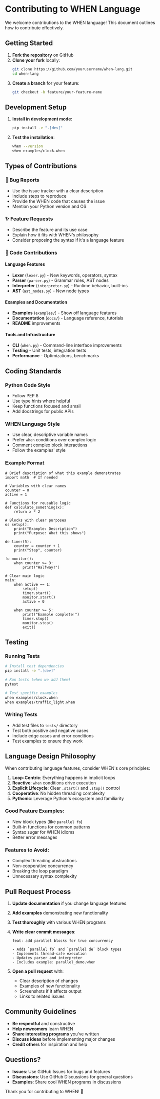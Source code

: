 # Contributing to WHEN Language

We welcome contributions to the WHEN language! This document outlines how to contribute effectively.

## Getting Started

1. **Fork the repository** on GitHub
2. **Clone your fork** locally:
   ```bash
   git clone https://github.com/yourusername/when-lang.git
   cd when-lang
   ```
3. **Create a branch** for your feature:
   ```bash
   git checkout -b feature/your-feature-name
   ```

## Development Setup

1. **Install in development mode:**
   ```bash
   pip install -e ".[dev]"
   ```

2. **Test the installation:**
   ```bash
   when --version
   when examples/clock.when
   ```

## Types of Contributions

### 🐛 Bug Reports
- Use the issue tracker with a clear description
- Include steps to reproduce
- Provide the WHEN code that causes the issue
- Mention your Python version and OS

### ✨ Feature Requests
- Describe the feature and its use case
- Explain how it fits with WHEN's philosophy
- Consider proposing the syntax if it's a language feature

### 🔧 Code Contributions

#### Language Features
- **Lexer** (`lexer.py`) - New keywords, operators, syntax
- **Parser** (`parser.py`) - Grammar rules, AST nodes
- **Interpreter** (`interpreter.py`) - Runtime behavior, built-ins
- **AST** (`ast_nodes.py`) - New node types

#### Examples and Documentation
- **Examples** (`examples/`) - Show off language features
- **Documentation** (`docs/`) - Language reference, tutorials
- **README** improvements

#### Tools and Infrastructure
- **CLI** (`when.py`) - Command-line interface improvements
- **Testing** - Unit tests, integration tests
- **Performance** - Optimizations, benchmarks

## Coding Standards

### Python Code Style
- Follow PEP 8
- Use type hints where helpful
- Keep functions focused and small
- Add docstrings for public APIs

### WHEN Language Style
- Use clear, descriptive variable names
- Prefer `when` conditions over complex logic
- Comment complex block interactions
- Follow the examples' style

### Example Format
```when
# Brief description of what this example demonstrates
import math  # If needed

# Variables with clear names
counter = 0
active = 1

# Functions for reusable logic
def calculate_something(x):
    return x * 2

# Blocks with clear purposes
os setup():
    print("Example: Description")
    print("Purpose: What this shows")

de timer(5):
    counter = counter + 1
    print("Step", counter)

fo monitor():
    when counter >= 3:
        print("Halfway!")

# Clear main logic
main:
    when active == 1:
        setup()
        timer.start()
        monitor.start()
        active = 0

    when counter >= 5:
        print("Example complete!")
        timer.stop()
        monitor.stop()
        exit()
```

## Testing

### Running Tests
```bash
# Install test dependencies
pip install -e ".[dev]"

# Run tests (when we add them)
pytest

# Test specific examples
when examples/clock.when
when examples/traffic_light.when
```

### Writing Tests
- Add test files to `tests/` directory
- Test both positive and negative cases
- Include edge cases and error conditions
- Test examples to ensure they work

## Language Design Philosophy

When contributing language features, consider WHEN's core principles:

1. **Loop-Centric**: Everything happens in implicit loops
2. **Reactive**: `when` conditions drive execution
3. **Explicit Lifecycle**: Clear `.start()` and `.stop()` control
4. **Cooperative**: No hidden threading complexity
5. **Pythonic**: Leverage Python's ecosystem and familiarity

### Good Feature Examples:
- New block types (like `parallel fo`)
- Built-in functions for common patterns
- Syntax sugar for WHEN idioms
- Better error messages

### Features to Avoid:
- Complex threading abstractions
- Non-cooperative concurrency
- Breaking the loop paradigm
- Unnecessary syntax complexity

## Pull Request Process

1. **Update documentation** if you change language features
2. **Add examples** demonstrating new functionality
3. **Test thoroughly** with various WHEN programs
4. **Write clear commit messages**:
   ```
   feat: add parallel blocks for true concurrency

   - Adds `parallel fo` and `parallel de` block types
   - Implements thread-safe execution
   - Updates parser and interpreter
   - Includes example: parallel_demo.when
   ```

5. **Open a pull request** with:
   - Clear description of changes
   - Examples of new functionality
   - Screenshots if it affects output
   - Links to related issues

## Community Guidelines

- **Be respectful** and constructive
- **Help newcomers** learn WHEN
- **Share interesting programs** you've written
- **Discuss ideas** before implementing major changes
- **Credit others** for inspiration and help

## Questions?

- **Issues**: Use GitHub Issues for bugs and features
- **Discussions**: Use GitHub Discussions for general questions
- **Examples**: Share cool WHEN programs in discussions

Thank you for contributing to WHEN! 🎉
